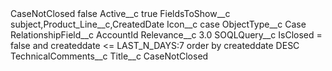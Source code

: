 <?xml version="1.0" encoding="UTF-8"?>
<CustomMetadata xmlns="http://soap.sforce.com/2006/04/metadata" xmlns:xsi="http://www.w3.org/2001/XMLSchema-instance" xmlns:xsd="http://www.w3.org/2001/XMLSchema">
    <label>CaseNotClosed</label>
    <protected>false</protected>
    <values>
        <field>Active__c</field>
        <value xsi:type="xsd:boolean">true</value>
    </values>
    <values>
        <field>FieldsToShow__c</field>
        <value xsi:type="xsd:string">subject,Product_Line__c,CreatedDate</value>
    </values>
    <values>
        <field>Icon__c</field>
        <value xsi:type="xsd:string">case</value>
    </values>
    <values>
        <field>ObjectType__c</field>
        <value xsi:type="xsd:string">Case</value>
    </values>
    <values>
        <field>RelationshipField__c</field>
        <value xsi:type="xsd:string">AccountId</value>
    </values>
    <values>
        <field>Relevance__c</field>
        <value xsi:type="xsd:double">3.0</value>
    </values>
    <values>
        <field>SOQLQuery__c</field>
        <value xsi:type="xsd:string">IsClosed = false and createddate &lt;= LAST_N_DAYS:7 order by createddate DESC</value>
    </values>
    <values>
        <field>TechnicalComments__c</field>
        <value xsi:nil="true"/>
    </values>
    <values>
        <field>Title__c</field>
        <value xsi:type="xsd:string">CaseNotClosed</value>
    </values>
</CustomMetadata>

